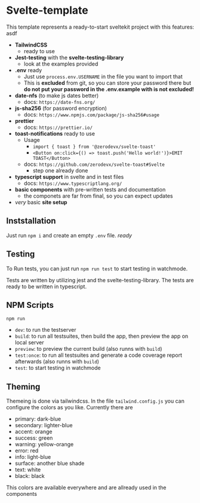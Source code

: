 # Svelte-template

This template represents a ready-to-start sveltekit project with this features:
asdf
- **TailwindCSS**
  - ready to use
- **Jest-testing** with the **svelte-testing-library**
  - look at the examples provided
- **.env** ready
  - Just use `process.env.USERNAME` in the file you want to import that
  - This is **excluded** from git, so you can store your password there but **do not put your password in the .env.example with is **not excluded**!**
- **date-nfs** (to make js dates better)
  - docs: `https://date-fns.org/`
- **js-sha256** (for password encryption)
  - docs: `https://www.npmjs.com/package/js-sha256#usage`
- **prettier**
  - docs: `https://prettier.io/`
- **toast-notifications** ready to use
  - Usage
    - `import { toast } from '@zerodevx/svelte-toast'`
    - `<Button on:click={() => toast.push('Hello world!')}>EMIT TOAST</Button>`
  - docs: `https://github.com/zerodevx/svelte-toast#Svelte`
    - step one already done
- **typescript support** in svelte and in test files
  - docs: `https://www.typescriptlang.org/`
- **basic components** with pre-written tests and documentation
  - the componets are far from final, so you can expect updates
- _very_ basic **site setup**

## Inststallation

Just run `npm i` and create an empty `.env` file. _ready_

## Testing

To Run tests, you can just run `npm run test` to start testing in watchmode.

Tests are written by utilizing jest and the svelte-testing-library.
The tests are ready to be written in typescript.

## NPM Scripts

`npm run `

- `dev`: to run the testserver
- `build`: to run all testsuites, then build the app, then preview the app on local server
- `preview`: to preview the current build (also runns with `build`)
- `test:once`: to run all testsuites and generate a code coverage report afterwards (also runns with `build`)
- `test`: to start testing in watchmode

## Theming

Themeing is done via tailwindcss.
In the file `tailwind.config.js` you can configure the colors as you like.
Currently there are

- primary: dark-blue
- secondary: lighter-blue
- accent: orange
- success: green
- warning: yellow-orange
- error: red
- info: light-blue
- surface: another blue shade
- text: white
- black: black

This colors are available everywhere and are allready used in the components
